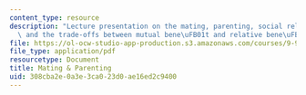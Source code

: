 ```yaml
---
content_type: resource
description: "Lecture presentation on the mating, parenting, social relationships,\
  \ and the trade-offs between mutual bene\uFB01t and relative bene\uFB01t."
file: https://ol-ocw-studio-app-production.s3.amazonaws.com/courses/9-916-special-topics-social-animals-fall-2009/308cba2e0a3e3ca023d0ae16ed2c9400_MIT9_916F09_lec10.pdf
file_type: application/pdf
resourcetype: Document
title: Mating & Parenting
uid: 308cba2e-0a3e-3ca0-23d0-ae16ed2c9400
---
```

